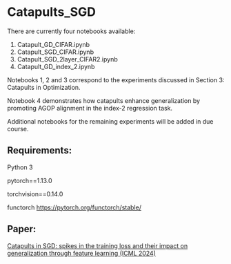 # Catapults_SGD

There are currently four notebooks available:

1. Catapult_GD_CIFAR.ipynb
2. Catapult_SGD_CIFAR.ipynb
3. Catapult_SGD_2layer_CIFAR2.ipynb
4. Catapult_GD_index_2.ipynb
   
Notebooks 1, 2 and 3 correspond to the experiments discussed in Section 3: Catapults in Optimization.

Notebook 4 demonstrates how catapults enhance generalization by promoting AGOP alignment in the index-2 regression task.

Additional notebooks for the remaining experiments will be added in due course.

## Requirements: 
Python 3

pytorch==1.13.0

torchvision==0.14.0

functorch https://pytorch.org/functorch/stable/

## Paper:

[Catapults in SGD: spikes in the training loss and their impact on generalization through feature learning (ICML 2024)](https://arxiv.org/abs/2306.04815)

